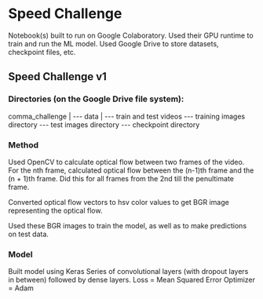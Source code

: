# Speed Challenge

Notebook(s) built to run on Google Colaboratory. Used their GPU runtime to train and run the ML model. 
Used Google Drive to store datasets, checkpoint files, etc. 

## Speed Challenge v1

### Directories (on the Google Drive file system):

comma_challenge
|
--- data
    |
    --- train and test videos
    --- training images directory
    --- test images directory
    --- checkpoint directory

### Method

Used OpenCV to calculate optical flow between two frames of the video. For the nth frame, calculated optical flow between the (n-1)th frame and the (n + 1)th frame. Did this for all frames from the 2nd till the penultimate frame. 

Converted optical flow vectors to hsv color values to get BGR image representing the optical flow. 

Used these BGR images to train the model, as well as to make predictions on test data. 

### Model

Built model using Keras
Series of convolutional layers (with dropout layers in between) followed by dense layers. 
Loss = Mean Squared Error
Optimizer = Adam
